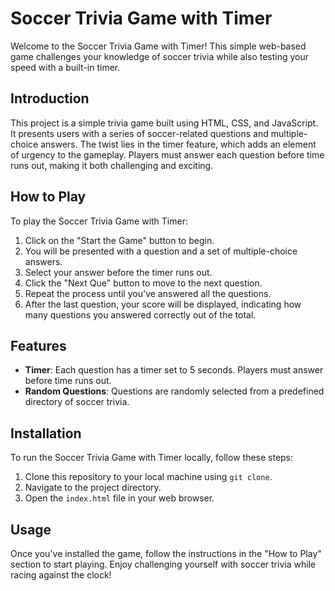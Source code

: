 # Soccer Trivia Game with Timer

Welcome to the Soccer Trivia Game with Timer! This simple web-based game challenges your knowledge of soccer trivia while also testing your speed with a built-in timer. 

## Introduction

This project is a simple trivia game built using HTML, CSS, and JavaScript. It presents users with a series of soccer-related questions and multiple-choice answers. The twist lies in the timer feature, which adds an element of urgency to the gameplay. Players must answer each question before time runs out, making it both challenging and exciting.

## How to Play

To play the Soccer Trivia Game with Timer:

1. Click on the "Start the Game" button to begin.
2. You will be presented with a question and a set of multiple-choice answers.
3. Select your answer before the timer runs out.
4. Click the "Next Que" button to move to the next question.
5. Repeat the process until you've answered all the questions.
6. After the last question, your score will be displayed, indicating how many questions you answered correctly out of the total.

## Features

- **Timer**: Each question has a timer set to 5 seconds. Players must answer before time runs out.
- **Random Questions**: Questions are randomly selected from a predefined directory of soccer trivia.

## Installation

To run the Soccer Trivia Game with Timer locally, follow these steps:

1. Clone this repository to your local machine using `git clone`.
2. Navigate to the project directory.
3. Open the `index.html` file in your web browser.

## Usage

Once you've installed the game, follow the instructions in the "How to Play" section to start playing. Enjoy challenging yourself with soccer trivia while racing against the clock!
